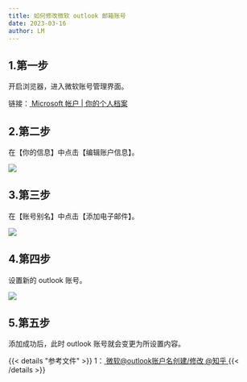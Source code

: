 ```yaml
---
title: 如何修改微软 outlook 邮箱账号
date: 2023-03-16
author: LM
---
```


## 1.第一步

开启浏览器，进入微软账号管理界面。

链接：[ Microsoft 帐户 | 你的个人档案 ](https://account.microsoft.com/profile)

## 2.第二步

在【你的信息】中点击【编辑账户信息】。

![](/images/drawingbed/img/202303161714502.png)

## 3.第三步

在【账号别名】中点击【添加电子邮件】。

![](/images/drawingbed/img/202303161718955.png)

## 4.第四步

设置新的 outlook 账号。

![](/images/drawingbed/img/202303161722525.png)

## 5.第五步

添加成功后，此时 outlook 账号就会变更为所设置内容。

{{< details "参考文件" >}} 
1：[ 微软@outlook账户名创建/修改 @知乎 ](https://zhuanlan.zhihu.com/p/406811781)
{{< /details >}}
